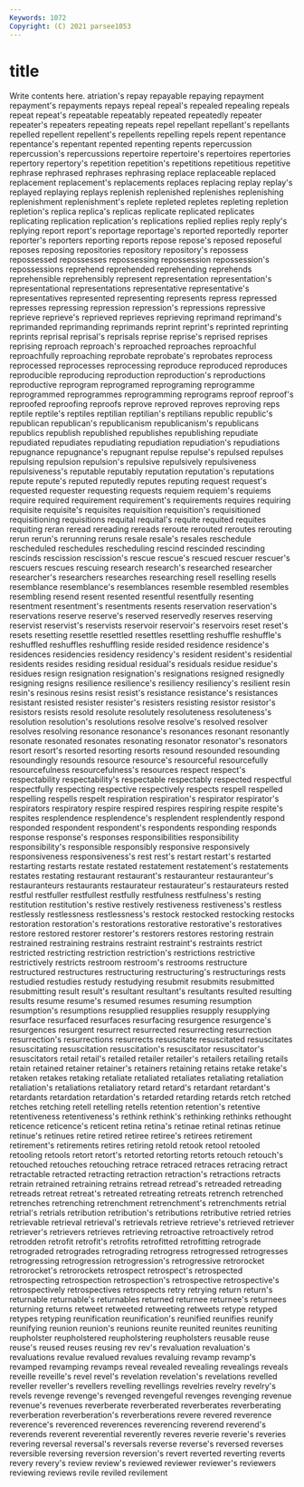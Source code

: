 ```yaml
---
Keywords: 1072
Copyright: (C) 2021 parsee1053
---
```


# title

Write contents here.
atriation's
repay repayable repaying repayment repayment's repayments repays repeal repeal's repealed
repealing repeals repeat repeat's repeatable repeatably repeated repeatedly repeater repeater's
repeaters repeating repeats repel repellant repellant's repellants repelled repellent repellent's
repellents repelling repels repent repentance repentance's repentant repented repenting repents
repercussion repercussion's repercussions repertoire repertoire's repertoires repertories repertory repertory's repetition
repetition's repetitions repetitious repetitive rephrase rephrased rephrases rephrasing replace replaceable
replaced replacement replacement's replacements replaces replacing replay replay's replayed replaying
replays replenish replenished replenishes replenishing replenishment replenishment's replete repleted repletes
repleting repletion repletion's replica replica's replicas replicate replicated replicates replicating
replication replication's replications replied replies reply reply's replying report report's
reportage reportage's reported reportedly reporter reporter's reporters reporting reports repose
repose's reposed reposeful reposes reposing repositories repository repository's repossess repossessed
repossesses repossessing repossession repossession's repossessions reprehend reprehended reprehending reprehends reprehensible
reprehensibly represent representation representation's representational representations representative representative's representatives represented
representing represents repress repressed represses repressing repression repression's repressions repressive
reprieve reprieve's reprieved reprieves reprieving reprimand reprimand's reprimanded reprimanding reprimands
reprint reprint's reprinted reprinting reprints reprisal reprisal's reprisals reprise reprise's
reprised reprises reprising reproach reproach's reproached reproaches reproachful reproachfully reproaching
reprobate reprobate's reprobates reprocess reprocessed reprocesses reprocessing reproduce reproduced reproduces
reproducible reproducing reproduction reproduction's reproductions reproductive reprogram reprogramed reprograming reprogramme
reprogrammed reprogrammes reprogramming reprograms reproof reproof's reproofed reproofing reproofs reprove
reproved reproves reproving reps reptile reptile's reptiles reptilian reptilian's reptilians
republic republic's republican republican's republicanism republicanism's republicans republics republish republished
republishes republishing repudiate repudiated repudiates repudiating repudiation repudiation's repudiations repugnance
repugnance's repugnant repulse repulse's repulsed repulses repulsing repulsion repulsion's repulsive
repulsively repulsiveness repulsiveness's reputable reputably reputation reputation's reputations repute repute's
reputed reputedly reputes reputing request request's requested requester requesting requests
requiem requiem's requiems require required requirement requirement's requirements requires requiring
requisite requisite's requisites requisition requisition's requisitioned requisitioning requisitions requital requital's
requite requited requites requiting reran reread rereading rereads reroute rerouted
reroutes rerouting rerun rerun's rerunning reruns resale resale's resales reschedule
rescheduled reschedules rescheduling rescind rescinded rescinding rescinds rescission rescission's rescue
rescue's rescued rescuer rescuer's rescuers rescues rescuing research research's researched
researcher researcher's researchers researches researching resell reselling resells resemblance resemblance's
resemblances resemble resembled resembles resembling resend resent resented resentful resentfully
resenting resentment resentment's resentments resents reservation reservation's reservations reserve reserve's
reserved reservedly reserves reserving reservist reservist's reservists reservoir reservoir's reservoirs
reset reset's resets resetting resettle resettled resettles resettling reshuffle reshuffle's
reshuffled reshuffles reshuffling reside resided residence residence's residences residencies residency
residency's resident resident's residential residents resides residing residual residual's residuals
residue residue's residues resign resignation resignation's resignations resigned resignedly resigning
resigns resilience resilience's resiliency resiliency's resilient resin resin's resinous resins
resist resist's resistance resistance's resistances resistant resisted resister resister's resisters
resisting resistor resistor's resistors resists resold resolute resolutely resoluteness resoluteness's
resolution resolution's resolutions resolve resolve's resolved resolver resolves resolving resonance
resonance's resonances resonant resonantly resonate resonated resonates resonating resonator resonator's
resonators resort resort's resorted resorting resorts resound resounded resounding resoundingly
resounds resource resource's resourceful resourcefully resourcefulness resourcefulness's resources respect respect's
respectability respectability's respectable respectably respected respectful respectfully respecting respective respectively
respects respell respelled respelling respells respelt respiration respiration's respirator respirator's
respirators respiratory respire respired respires respiring respite respite's respites resplendence
resplendence's resplendent resplendently respond responded respondent respondent's respondents responding responds
response response's responses responsibilities responsibility responsibility's responsible responsibly responsive responsively
responsiveness responsiveness's rest rest's restart restart's restarted restarting restarts restate
restated restatement restatement's restatements restates restating restaurant restaurant's restauranteur restauranteur's
restauranteurs restaurants restaurateur restaurateur's restaurateurs rested restful restfuller restfullest restfully
restfulness restfulness's resting restitution restitution's restive restively restiveness restiveness's restless
restlessly restlessness restlessness's restock restocked restocking restocks restoration restoration's restorations
restorative restorative's restoratives restore restored restorer restorer's restorers restores restoring
restrain restrained restraining restrains restraint restraint's restraints restrict restricted restricting
restriction restriction's restrictions restrictive restrictively restricts restroom restroom's restrooms restructure
restructured restructures restructuring restructuring's restructurings rests restudied restudies restudy restudying
resubmit resubmits resubmitted resubmitting result result's resultant resultant's resultants resulted
resulting results resume resume's resumed resumes resuming resumption resumption's resumptions
resupplied resupplies resupply resupplying resurface resurfaced resurfaces resurfacing resurgence resurgence's
resurgences resurgent resurrect resurrected resurrecting resurrection resurrection's resurrections resurrects resuscitate
resuscitated resuscitates resuscitating resuscitation resuscitation's resuscitator resuscitator's resuscitators retail retail's
retailed retailer retailer's retailers retailing retails retain retained retainer retainer's
retainers retaining retains retake retake's retaken retakes retaking retaliate retaliated
retaliates retaliating retaliation retaliation's retaliations retaliatory retard retard's retardant retardant's
retardants retardation retardation's retarded retarding retards retch retched retches retching
retell retelling retells retention retention's retentive retentiveness retentiveness's rethink rethink's
rethinking rethinks rethought reticence reticence's reticent retina retina's retinae retinal
retinas retinue retinue's retinues retire retired retiree retiree's retirees retirement
retirement's retirements retires retiring retold retook retool retooled retooling retools
retort retort's retorted retorting retorts retouch retouch's retouched retouches retouching
retrace retraced retraces retracing retract retractable retracted retracting retraction retraction's
retractions retracts retrain retrained retraining retrains retread retread's retreaded retreading
retreads retreat retreat's retreated retreating retreats retrench retrenched retrenches retrenching
retrenchment retrenchment's retrenchments retrial retrial's retrials retribution retribution's retributions retributive
retried retries retrievable retrieval retrieval's retrievals retrieve retrieve's retrieved retriever
retriever's retrievers retrieves retrieving retroactive retroactively retrod retrodden retrofit retrofit's
retrofits retrofitted retrofitting retrograde retrograded retrogrades retrograding retrogress retrogressed retrogresses
retrogressing retrogression retrogression's retrogressive retrorocket retrorocket's retrorockets retrospect retrospect's retrospected
retrospecting retrospection retrospection's retrospective retrospective's retrospectively retrospectives retrospects retry retrying
return return's returnable returnable's returnables returned returnee returnee's returnees returning
returns retweet retweeted retweeting retweets retype retyped retypes retyping reunification
reunification's reunified reunifies reunify reunifying reunion reunion's reunions reunite reunited
reunites reuniting reupholster reupholstered reupholstering reupholsters reusable reuse reuse's reused
reuses reusing rev rev's revaluation revaluation's revaluations revalue revalued revalues
revaluing revamp revamp's revamped revamping revamps reveal revealed revealing revealings
reveals reveille reveille's revel revel's revelation revelation's revelations revelled reveller
reveller's revellers revelling revellings revelries revelry revelry's revels revenge revenge's
revenged revengeful revenges revenging revenue revenue's revenues reverberate reverberated reverberates
reverberating reverberation reverberation's reverberations revere revered reverence reverence's reverenced reverences
reverencing reverend reverend's reverends reverent reverential reverently reveres reverie reverie's
reveries revering reversal reversal's reversals reverse reverse's reversed reverses reversible
reversing reversion reversion's revert reverted reverting reverts revery revery's review
review's reviewed reviewer reviewer's reviewers reviewing reviews revile reviled revilement
